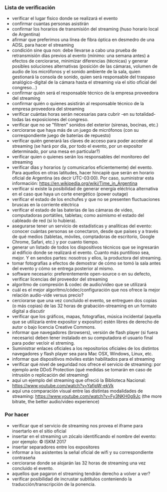 ### Lista de verificación
* verificar el lugar fìsico donde se realizará el evento
* confirmar cuantas personas asistirán
* confirmar los horarios de transmisión del streaming (huso horario local de Argentina)
* afirmar que preferimos una línea de fibra óptica en desmedro de una ADSL para hacer el streaming
* condición sine qua non: debe llevarse a cabo una prueba de retransmisión días previos al evento (mínimo: una semana antes) a efectos de cerciorarse, minimizar diferencias (técnicas) y generar posibles soluciones alternativas (posición de las cámaras, volumen de audio de los micrófonos y el sonido ambiente de la sala, quien gestionará la consola de sonido, quien será responsable del traspaso analógico-digital de la cámara hasta el streaming via el sitio oficial del congreso...) 
* confirmar quién será el responsable técnico de la empresa proveedora del streaming
* confirmar quién o quienes asistirán al responsable técnico de la empresa proveedora del streaming
* verificar cuántas horas serán necesarias para cubrir -en su totalidad- todas las exposiciones del congreso.
* verificar que no se "filtren" sonidos del exterior (sirenas, bocinas, etc.)
* cerciorarse que haya más de un juego de micrófonos (con su correspondiente juego de baterías de repuesto)
* verificar quién generará las claves de acceso para poder acceder al streaming (se hará por día, por todo el evento, por un expositor determinado, por una mesa en particular?)
* verificar quien o quienes serán los responsables del monitoreo del streaming
* verificar dìas y horarios (y comunicarlos eficientemente) del evento. Para aquellos en otras latitudes, hacer hincapiè que serán en horario oficial de Argentina (es decir UTC-03:00). Por caso, suministrar esta información: https://en.wikipedia.org/wiki/Time_in_Argentina
* verificar si existe la posibilidad de generar energía eléctrica alternativa en el caso que haya un corte energético (power outage)
* verificar el estado de los enchufes y que no se presenten fluctuaciones bruscas en la corriente eléctrica
* verificar el estado de las baterías de las cámaras de video, computadoras portátiles, tabletas; como asimismo el estado del cableado de red (si lo hubiera).
* asegurarse tener un servicio de estadísticas y analíticas del evento: conocer cuántas personas se conectaron, desde que países y a través de qué medios (tabletas, móviles, comptadoras de escritorio, Google Chrome, Safari, etc.) y por cuanto tiempo. 
* generar un listado de todos los dispositivos técnicos que se ingresarán al edificio donde se realizará el evento. Cuanto más puntilloso sea, mejor. Y en sendos partes: nosotros y ellos, la productora del streaming.
* tomar fotografías a efectos de demostrar de cómo se tomó la sala antes del evento y cómo se entrega posterior al mismo.
* software necesario: preferentemente open-source o en su defecto, verificar licencias del proveedor del streaming
* algoritmo de compresión & codec de audio/video que se utilizará
* cuál es el mejor algoritmo/códec/configuración que nos ofrece la mejor relación audio-vide versus precio?
* cerciorarse que una vez concluido el evento, se entreguen dos copias (o más copias) de las 32 horas de grabación-streaming en un formato digital a discutir 
* verificar que los gráficos, mapas, fotografías, música incidental (aquella que se utilizaría entre expositor y expositor) estén libres de derecho de autor o bajo licencia Creative Commons.
* informar que navegadores (browsers), versión de flash player (si fuera necesario) deben tener instalado en su computadora el usuario final para poder ver/oir el streming. 
* Suministrar enlaces oficiales a los repositorios oficiales de los distintos navegadores y flash player sea para Mac OSX, Windows, Linux, etc. 
* informar que dispositivos móviles están habilitados para el streaming
* verificar qué nivel de seguridad nos ofrece el servicio de streaming: por ejemplo ante DDoS Protection (qué medidas se tomarán en caso de intrusión o replicación del streaming)
* aquí un ejemplo del streaming que ofreció la Biblioteca Nacional: https://www.youtube.com/watch?v=YafipW-ekVk
* aquí una comparación visual entre las distintas modalidades de streaming: https://www.youtube.com/watch?v=Fy3NKH0g9Jc    (the more bitrate, the better audio/video experience) 


### Por hacer
* verificar que el servicio de streaming nos provea el iframe para insertarlo en el sitio oficial
* insertar en el streaming un zócalo identificando el nombre del evento: por ejemplo: © ISKM 2017 
* insertar separadores entre los expositores
* informar a los asistentes la señal oficial de wifi y su correspondiente contraseña
* cerciorarse donde se alojarán las 32 horas de streaming una vez concluido el evento. 
* aquellos que pagaron el streaming tendrán derecho a volver a ver? 
* verificar posibilidad de incrustar subtítulos conteniendo la traducción/transcripción de la ponencia.

